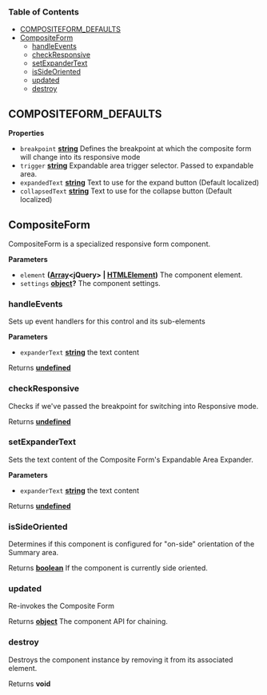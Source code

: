 <!-- Generated by documentation.js. Update this documentation by updating the source code. -->

### Table of Contents

-   [COMPOSITEFORM_DEFAULTS](#compositeform_defaults)
-   [CompositeForm](#compositeform)
    -   [handleEvents](#handleevents)
    -   [checkResponsive](#checkresponsive)
    -   [setExpanderText](#setexpandertext)
    -   [isSideOriented](#issideoriented)
    -   [updated](#updated)
    -   [destroy](#destroy)

## COMPOSITEFORM_DEFAULTS

**Properties**

-   `breakpoint` **[string](https://developer.mozilla.org/docs/Web/JavaScript/Reference/Global_Objects/String)** Defines the breakpoint at which the composite form will change
     into its responsive mode
-   `trigger` **[string](https://developer.mozilla.org/docs/Web/JavaScript/Reference/Global_Objects/String)** Expandable area trigger selector. Passed to expandable area.
-   `expandedText` **[string](https://developer.mozilla.org/docs/Web/JavaScript/Reference/Global_Objects/String)** Text to use for the expand button (Default localized)
-   `collapsedText` **[string](https://developer.mozilla.org/docs/Web/JavaScript/Reference/Global_Objects/String)** Text to use for the collapse button (Default localized)

## CompositeForm

CompositeForm is a specialized responsive form component.

**Parameters**

-   `element` **([Array](https://developer.mozilla.org/docs/Web/JavaScript/Reference/Global_Objects/Array)&lt;jQuery> | [HTMLElement](https://developer.mozilla.org/docs/Web/HTML/Element))** The component element.
-   `settings` **[object](https://developer.mozilla.org/docs/Web/JavaScript/Reference/Global_Objects/Object)?** The component settings.

### handleEvents

Sets up event handlers for this control and its sub-elements

**Parameters**

-   `expanderText` **[string](https://developer.mozilla.org/docs/Web/JavaScript/Reference/Global_Objects/String)** the text content

Returns **[undefined](https://developer.mozilla.org/docs/Web/JavaScript/Reference/Global_Objects/undefined)** 

### checkResponsive

Checks if we've passed the breakpoint for switching into Responsive mode.

Returns **[undefined](https://developer.mozilla.org/docs/Web/JavaScript/Reference/Global_Objects/undefined)** 

### setExpanderText

Sets the text content of the Composite Form's Expandable Area Expander.

**Parameters**

-   `expanderText` **[string](https://developer.mozilla.org/docs/Web/JavaScript/Reference/Global_Objects/String)** the text content

Returns **[undefined](https://developer.mozilla.org/docs/Web/JavaScript/Reference/Global_Objects/undefined)** 

### isSideOriented

Determines if this component is configured for "on-side" orientation of the Summary area.

Returns **[boolean](https://developer.mozilla.org/docs/Web/JavaScript/Reference/Global_Objects/Boolean)** If the component is currently side oriented.

### updated

Re-invokes the Composite Form

Returns **[object](https://developer.mozilla.org/docs/Web/JavaScript/Reference/Global_Objects/Object)** The component API for chaining.

### destroy

Destroys the component instance by removing it from its associated element.

Returns **void** 
